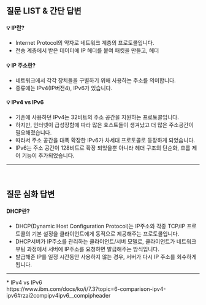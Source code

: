 ## 질문 LIST & 간단 답변

#### 💡 IP란?
* Internet Protocol의 약자로 네트워크 계층의 프로토콜입니다.
* 전송 계층에서 받은 데이터에 IP 헤더를 붙여 패킷을 만들고, 헤더

#### 💡 IP 주소란?
* 네트워크에서 각각 장치들을 구별하기 위해 사용하는 주소를 의미합니다. 
* 종류에는 IPv4(IP버전4), IPv6가 있습니다.

#### 💡 IPv4 vs IPv6
* 기존에 사용하던 IPv4는 32비트의 주소 공간을 지원하는 프로토콜입니다.
* 하지만, 인터넷이 급성장함에 따라 많은 호스트들이 생겨났고 더 많은 주소공간이 필요해졌습니다.
* 따라서 주소 공간을 대폭 확장한 IPv6가 차세대 프로토콜로 등장하게 되었습니다.
* IPv6는 주소 공간이 128비트로 확장 되었을뿐 아니라 헤더 구조의 단순화, 흐름 제어 기능이 추가되었습니다.

<hr>
<br>

## 질문 심화 답변

#### DHCP란?
* DHCP(Dynamic Host Configuration Protocol)는 IP주소와 각종 TCP/IP 프로토콜의 기본 설정을 클라이언트에게
동적으로 제공해주는 프로토콜입니다.
* DHCP서버가 IP주소를 관리하는 클라이언트/서버 모델로, 클라이언트가 네트워크 부팅 과정에서 서버에 IP주소를 요청하면
발급해주는 방식입니다.
* 발급해준 IP를 일정 시간동안 사용하지 않는 경우, 서버가 다시 IP 주소를 회수하게 됩니다.

<hr>
* IPv4 vs IPv6 <br>
https://www.ibm.com/docs/ko/i/7.3?topic=6-comparison-ipv4-ipv6#rzai2compipv4ipv6__compipheader


